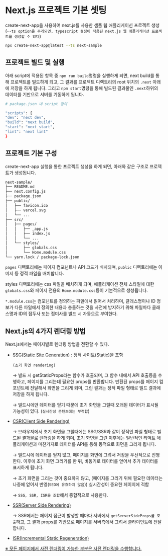 # Next.js 프로젝트 기본 셋팅

create-next-app을 사용하여 next.js를 사용한 샘플 웹 애플리케이션 프로젝트 생성 (`--ts option을 주게되면, typescript 설정이 적용된 next.js 웹 애플리케이션 프로젝트를 생성할 수 있다`)

```zsh
npx create-next-app@latest --ts next-sample
```

## 프로젝트 빌드 및 실행

아래 script에 적용된 항목 중 `npm run build`명령을 실행하게 되면, next build를 통해 프로젝트를 빌드하게 되고, 그 결과를 프로젝트 디렉토리의 root 위치의 `.next` 아래에 저장을 하게 됩니다. 
그리고 `npm start`명령을 통해 빌드된 결과물인 `.next`하위의 데이터를 기반으로 서버를 기동하게 됩니다.
```zsh
# package.json 내 script 정의

"scripts": {
"dev": "next dev",
"build": "next build",
"start": "next start",
"lint": "next lint"
}
```

## 프로젝트 기본 구성

create-next-app 실행을 통한 프로젝트 생성을 하게 되면, 아래와 같은 구조로 프로젝트가 생성됩니다.
```zsh
next-sample/
├── README.md
├── next.config.js
├── package.json
├── public/
│   ├── favicon.ico
│   ├── vercel.svg
│   └── ...
├── src/
│   ├── pages/
│   │   ├── _app.js
│   │   ├── index.js
│   │   └── ...
│   └── styles/
│       ├── globals.css
│       └── Home.module.css
└── yarn.lock / package-lock.json
```

`pages` 디렉토리에는 페이지 컴포넌트나 API 코드가 배치되며, `public` 디렉토리에는 이미지 등 정적 파일을 배치합니다. 

styles 디렉토리에는 css 파일을 배치하게 되며, 애플리케이션 전체 스타일에 대한 `globals.css`와 페이지 전용의 `Home.module.css`등이 기본적으로 생성됩니다.

`*.module.css`는 컴포넌트를 정의하는 파일에서 읽어서 처리하며, 클래스명이나 ID 정보가 다른 파일에서 정의한 내용과 충돌하는 것을 사전에 방지하기 위해 파일마다 클래스명과 ID의 접두사 또는 접미사를 빌드 시 자동으로 부여한다.

## Next.js의 4가지 렌더링 방법

Next.js에서는 페이지별로 렌더링 방법을 전환할 수 있다.

- <u>SSG(Static Site Generation)</u> : 정적 사이트(Static)을 포함
    
    `(초기 화면 rendering)`

    → 빌드 시 getStaticProps라는 함수가 호출되며, 그 함수 내에서 API 호출등을 수행하고, 페이지를 그리는데 필요한 props를 반환합니다. 반환된 props를 페이지 컴포넌트에 전달해서 화면을 그리게 되며, 그린 결과는 정적 파일 형태로 빌드 결과에 저장을 하게 됩니다.

    → 빌드시에만 데이터를 얻기 때문에 초기 화면을 그릴때 오래된 데이터가 표시될 가능성이 있다. (`실시간성 콘텐츠에는 부적합`)

- <u>CSR(Client Side Rendering)</u>

   → 브라우저에서 초기 화면을 그릴때에는 SSG/SSR과 같이 정적인 파일 형태로 빌드된 결과물로 렌더링을 하게 되며, 초기 화면을 그린 이후에는 일반적인 리액트 애플리케이션과 마찬가지로 데이터를 API를 통해 동적으로 화면을 그리게 됩니다.
   
   → 빌드시에 데이터를 얻지 않고, 페이지를 화면에 그려서 저장을 우선적으로 진행한다. 이후에 초기 화면 그리기를 한 뒤, 비동기로 데이터를 얻어서 추가 데이터를 표시하게 됩니다.

   → 초기 화면을 그리는 것이 중요하지 않고, (페이지를 그리기 위해 필요한 데이터는 나중에 얻어서 반영(`SEO에 유효하지 않음`)) 실시간성이 중요한 페이지에 적합

   → `SSG, SSR, ISR을 조합`해서 종합적으로 사용한다.

- <u>SSR(Server Side Rendering)</u>

   → SSR에서는 페이지 접근이 발생할 때마다 서버에서 `getServerSideProps를 호출`하고, 그 결과 props를 기반으로 페이지를 서버측에서 그려서 클라이언트에 전달합니다.

- <u>ISR(Incremental Static Regeneration)</u>

<u>※ 모든 페이지에서 사전 렌더링이 가능한 부분은 사전 렌더링을 수행합니다.</u>

